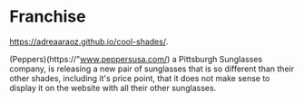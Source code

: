 # Franchise
https://adreaaraoz.github.io/cool-shades/.

(Peppers)(https://"www.peppersusa.com/) a Pittsburgh Sunglasses company, is releasing a new pair of sunglasses that is so different than their other shades, including it's price point, that it does not make sense to display it on the website with all their other sunglasses.
